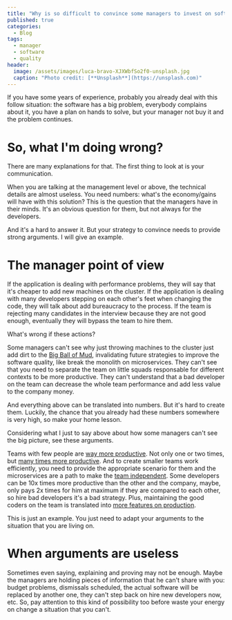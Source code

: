 ```yaml
---
title: "Why is so difficult to convince some managers to invest on software improvement?"
published: true
categories:
  - Blog
tags:
  - manager
  - software
  - quality
header:
  image: /assets/images/luca-bravo-XJXWbfSo2f0-unsplash.jpg
  caption: "Photo credit: [**Unsplash**](https://unsplash.com)"
---
```


If you have some years of experience, probably you already deal with this follow situation: the software has a big problem, everybody complains about it, you have a plan on hands to solve, but your manager not buy it and the problem continues. 

# So, what I'm doing wrong?

There are many explanations for that. The first thing to look at is your communication.

When you are talking at the management level or above, the technical details are almost useless. You need numbers: what's the economy/gains will have with this solution? This is the question that the managers have in their minds. It's an obvious question for them, but not always for the developers.

And it's a hard to answer it. But your strategy to convince needs to provide strong arguments. I will give an example.

# The manager point of view

If the application is dealing with performance problems, they will say that it's cheaper to add new machines on the cluster. If the application is dealing with many developers stepping on each other's feet when changing the code, they will talk about add bureaucracy to the process. If the team is rejecting many candidates in the interview because they are not good enough, eventually they will bypass the team to hire them.

What's wrong if these actions?

Some managers can't see why just throwing machines to the cluster just add dirt to the [Big Ball of Mud](https://blog.codinghorror.com/the-big-ball-of-mud-and-other-architectural-disasters/), invalidating future strategies to improve the software quality, like break the monolith on microservices. They can't see that you need to separate the team on little squads responsable for different contexts to be more productive. They can't understand that a bad developer on the team can decrease the whole team performance and add less value to the company money.

And everything above can be translated into numbers. But it's hard to create them. Luckily, the chance that you already had these numbers somewhere is very high, so make your home lesson.

Considering what I just to say above about how some managers can't see the big picture, see these arguments.

Teams with few people are [way more productive](https://dzone.com/articles/how-jeff-bezos-2-pizza-rule-affects-productivity-i?utm_medium=feed&utm_source=feedpress.me&utm_campaign=Feed:%20dzone%2Fagile). Not only one or two times, but [many times more productive](https://spin.atomicobject.com/2012/01/11/small-teams-are-dramatically-more-efficient-than-large-teams/). And to create smaller teams work efficiently, you need to provide the appropriate scenario for them and the microservices are a path to make the [team independent](https://martinfowler.com/articles/break-monolith-into-microservices.html). Some developers can be 10x times more productive than the other and the company, maybe, only pays 2x times for him at maximum if they are compared to each other, so hire bad developers it's a bad strategy. Plus, maintaining the good coders on the team is translated into [more features on production](https://martinfowler.com/articles/is-quality-worth-cost.html).

This is just an example. You just need to adapt your arguments to the situation that you are living on.

# When arguments are useless

Sometimes even saying, explaining and proving may not be enough. Maybe the managers are holding pieces of information that he can't share with you: budget problems, dismissals scheduled, the actual software will be replaced by another one, they can't step back on hire new developers now, etc. So, pay attention to this kind of possibility too before waste your energy on change a situation that you can't.